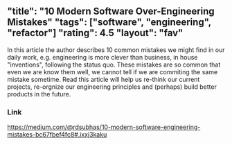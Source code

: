 "title": "10 Modern Software Over-Engineering Mistakes"
"tags": ["software", "engineering", "refactor"]
"rating": 4.5
"layout": "fav"
---

In this article the author describes 10 common mistakes we might find in our daily work, e.g. engineering is more clever than business, in house "inventions", following the status quo. These mistakes are so common that even we are know them well, we cannot tell if we are commiting the same mistake sometime. Read this article will help us re-think our current projects, re-orgnize our engineering principles and (perhaps) build better products in the future.

### Link

https://medium.com/@rdsubhas/10-modern-software-engineering-mistakes-bc67fbef4fc8#.ixxj3kaku
